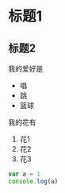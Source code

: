 # 标题1
## 标题2

我的爱好是

* 唱
* 跳
* 篮球
  
我的花有

1. 花1
2. 花2
3. 花3

```javascript
var a = 1
console.log(a)
```